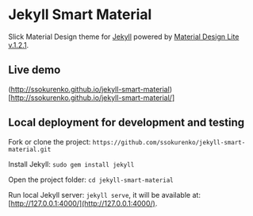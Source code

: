 # Jekyll Smart Material

Slick Material Design theme for [Jekyll](https://jekyllrb.com/) powered by [Material Design Lite v.1.2.1](https://getmdl.io/components/index.html).

## Live demo

(http://ssokurenko.github.io/jekyll-smart-material)[http://ssokurenko.github.io/jekyll-smart-material/]

## Local deployment for development and testing

Fork or clone the project: `https://github.com/ssokurenko/jekyll-smart-material.git`

Install Jekyll: `sudo gem install jekyll`

Open the project folder: `cd jekyll-smart-material`

Run local Jekyll server: `jekyll serve`, it will be available at: [http://127.0.0.1:4000/](http://127.0.0.1:4000/).
